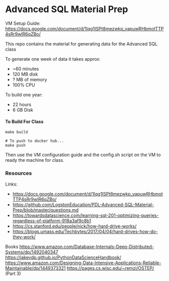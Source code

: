 # Advanced SQL Material Prep

VM Setup Guide: https://docs.google.com/document/d/1lqg1ISPt8mezwkp_yapuwRHbmotTTP4sRr9wIR6qZBo/

This repo contains the material for generating
data for the Advanced SQL class

To generate one week of data it takes approx:
 - ~60 minutes
 - 120 MB disk
 - ? MB of memory
 - 100% CPU

To build one year:

- 22 hours
- 6 GB Disk

#### To Build For Class

```
make build

# To push to docker hub...
make push
```

Then use the VM configuration guide and the config.sh script on the VM to ready the machine for class.


### Resources

Links:
- https://docs.google.com/document/d/1lqg1ISPt8mezwkp_yapuwRHbmotTTP4sRr9wIR6qZBo/
- https://github.com/LogstonEducation/PDL-Advanced-SQL-Material-Prep/blob/master/questions.md
- https://towardsdatascience.com/learning-sql-201-optimizing-queries-regardless-of-platform-918a3af9c8b1
- https://cs.stanford.edu/people/nick/how-hard-drive-works/
- https://blogs.umass.edu/Techbytes/2017/04/04/hard-drives-how-do-they-work/

Books
https://www.amazon.com/Database-Internals-Deep-Distributed-Systems/dp/1492040347
https://jakevdp.github.io/PythonDataScienceHandbook/
https://www.amazon.com/Designing-Data-Intensive-Applications-Reliable-Maintainable/dp/1449373321
https://pages.cs.wisc.edu/~remzi/OSTEP/ (Part 3)
